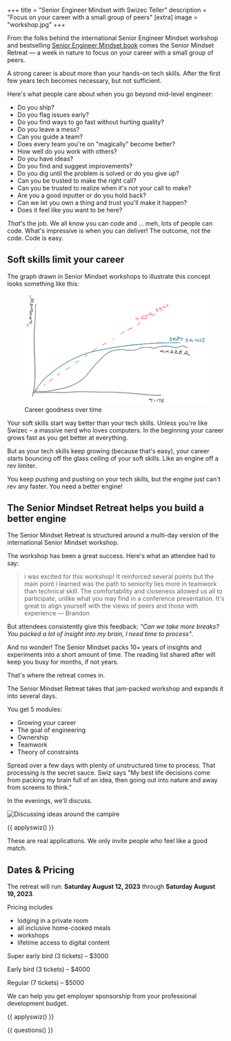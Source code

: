 +++
title = "Senior Engineer Mindset with Swizec Teller"
description = "Focus on your career with a small group of peers"
[extra]
image = "workshop.jpg"
+++

From the folks behind the international Senior Engineer Mindset workshop and bestselling <a href="https://seniormindset.com" target="_blank">Senior Engineer Mindset book</a> comes the Senior Mindset Retreat &mdash; a week in nature to focus on your career with a small group of peers.

A strong career is about more than your hands-on tech skills. After the first few years tech becomes necessary, but not sufficient.

Here's what people care about when you go beyond mid-level engineer:

*   Do you ship?
*   Do you flag issues early?
*   Do you find ways to go fast without hurting quality?
*   Do you leave a mess?
*   Can you guide a team?
*   Does every team you're on "magically" become better?
*   How well do you work with others?
*   Do you have ideas?
*   Do you find and suggest improvements?
*   Do you dig until the problem is solved or do you give up?
*   Can you be trusted to make the right call?
*   Can you be trusted to realize when it's not your call to make?
*   Are you a good inputter or do you hold back?
*   Can we let you own a thing and trust you'll make it happen?
*   Does it feel like you want to be here?

_That_'s the job. We all know you can code and ... meh, lots of people can code. What's impressive is when you can deliver! The outcome, not the code. Code is easy.

## Soft skills limit your career

The graph drawn in Senior Mindset workshops to illustrate this concept looks something like this:

<figure>
<img alt="Career goodness over time" src="career.webp">
<figcaption>Career goodness over time</figcaption>
</figure>

Your soft skills start way better than your tech skills. Unless you're like Swizec – a massive nerd who loves computers. In the beginning your career grows fast as you get better at everything.

But as your tech skills keep growing (because that's easy), your career starts bouncing off the glass ceiling of your soft skills. Like an engine off a rev limiter.

You keep pushing and pushing on your tech skills, but the engine just can't rev any faster. You need a better engine!

## The Senior Mindset Retreat helps you build a better engine

The Senior Mindset Retreat is structured around a multi-day version of the international Senior Mindset workshop.

The workshop has been a great success. Here's what an attendee had to say:

> i was excited for this workshop! It reinforced several points but the main point i learned was the path to seniority lies more in teamwork than technical skill. The comfortability and closeness allowed us all to participate, unlike what you may find in a conference presentation. It's great to align yourself with the views of peers and those with experience — Brandon

But attendees consistently give this feedback: _"Can we take more breaks? You packed a lot of insight into my brain, I need time to process"_.

And no wonder! The Senior Mindset packs 10+ years of insights and experiments into a short amount of time. The reading list shared after will keep you busy for months, if not years.

That's where the retreat comes in.

The Senior Mindset Retreat takes that jam-packed workshop and expands it into several days.

You get 5 modules:

*   Growing your career
*   The goal of engineering
*   Ownership
*   Teamwork
*   Theory of constraints

Spread over a few days with plenty of unstructured time to process. That processing is the secret sauce. Swiz says "My best life decisions come from packing my brain full of an idea, then going out into nature and away from screens to think."

In the evenings, we'll discuss.

![Discussing ideas around the campire](fire-pit.jpg)

{{ applyswiz() }}

These are real applications. We only invite people who feel like a good match.

## Dates & Pricing

The retreat will run: **Saturday August 12, 2023** through **Saturday August 19, 2023**.

Pricing includes

- lodging in a private room
- all inclusive home-cooked meals
- workshops
- lifetime access to digital content

Super early bird (3 tickets) – $3000

Early bird (3 tickets) – $4000

Regular (7 tickets) – $5000

We can help you get employer sponsorship from your professional development budget.

{{ applyswiz() }}

{{ questions() }}
